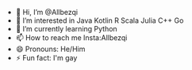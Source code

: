 - 👋 Hi, I’m @Allbezqi
- 👀 I’m interested in Java Kotlin R Scala Julia C++ Go
- 🌱 I’m currently learning Python
- 📫 How to reach me Insta:Allbezqi
- 😄 Pronouns: He/Him
- ⚡ Fun fact: I'm gay

<!---
Allbezqi/Allbezqi is a ✨ special ✨ repository because its `README.md` (this file) appears on your GitHub profile.
You can click the Preview link to take a look at your changes.
--->

